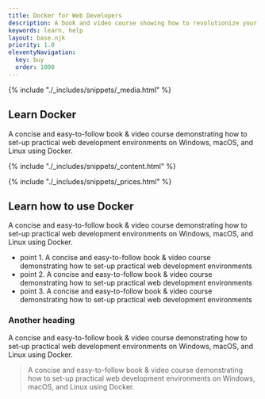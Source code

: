 ```yaml
---
title: Docker for Web Developers
description: A book and video course showing how to revolutionize your web development projects with Docker.
keywords: learn, help
layout: base.njk
priority: 1.0
eleventyNavigation:
  key: buy
  order: 1000
---
```


<article class="flex2 slantdark5">

{% include "./_includes/snippets/_media.html" %}

<section>

<h2>Learn Docker</h2>

<p>A concise and easy-to-follow book &amp; video course demonstrating how to set-up practical web development environments on Windows, macOS, and Linux using Docker.</p>

{% include "./_includes/snippets/_content.html" %}

{% include "./_includes/snippets/_prices.html" %}

</section>

</article>

<article class="primary">

## Learn how to use Docker

A concise and easy-to-follow book & video course demonstrating how to set-up practical web development environments on Windows, macOS, and Linux using Docker.

* point 1. A concise and easy-to-follow book & video course demonstrating how to set-up practical web development environments
* point 2. A concise and easy-to-follow book & video course demonstrating how to set-up practical web development environments
* point 3. A concise and easy-to-follow book & video course demonstrating how to set-up practical web development environments

### Another heading

A concise and easy-to-follow book & video course demonstrating how to set-up practical web development environments on Windows, macOS, and Linux using Docker.

> A concise and easy-to-follow book & video course demonstrating how to set-up practical web development environments on Windows, macOS, and Linux using Docker.

</article>
